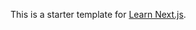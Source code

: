 This is a starter template for [Learn Next.js](https://nextjs.org/learn).




























































































































































